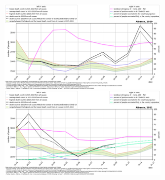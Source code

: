 ![Albania 2020](./covid_toll_ALL/Albania_2020.png) ![Albania 2021](./covid_toll_ALL/Albania_2021.png)